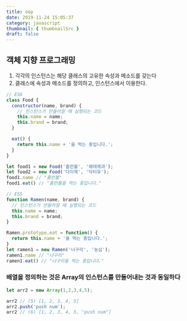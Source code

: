 ```yaml
---
title: oop
date: 2019-11-24 15:05:37
category: javascript
thumbnail: { thumbnailSrc }
draft: false
---
```


## 객체 지향 프로그래밍

1. 각각의 인스턴스는 해당 클래스의 고유한 속성과 메소드를 갖는다
2. 클래스에 속성과 메소드를 정의하고, 인스턴스에서 이용한다.

```js
// ES6
class Food {
  constructor(name, brand) {
    // 인스턴스가 만들어질 때 실행되는 코드
    this.name = name;
    this.brand = brand;
  }

  eat() {
    return this.name + '을 먹는 중입니다.';
  }
}

let food1 = new Food('홈런볼', '해태제과');
let food2 = new Food('다이제', '닥터유');
food1.name // "홈런볼"
food1.eat() // "홈런볼을 먹는 중입니다."
```

```js
// ES5
function Ramen(name, brand) {
  // 인스턴스가 만들어질 때 실행되는 코드
  this.name = name;
  this.brand = brand;
}

Ramen.prototype.eat = function() {
  return this.name + '을 먹는 중입니다.';
}
let ramen1 = new Ramen('너구리', '농심');
ramen1.name // "너구리"
ramen1.eat() // "너구리을 먹는 중입니다."
```

### 배열을 정의하는 것은 Array의 인스턴스를 만들어내는 것과 동일하다
```js
let arr2 = new Array(1,2,3,4,5);

arr2 // (5) [1, 2, 3, 4, 5]
arr2.push('push num');
arr2 // (6) [1, 2, 3, 4, 5, "push num"]
```